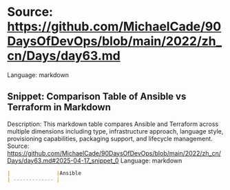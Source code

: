 # Source: https://github.com/MichaelCade/90DaysOfDevOps/blob/main/2022/zh_cn/Days/day63.md
Language: markdown

## Snippet: Comparison Table of Ansible vs Terraform in Markdown
Description: This markdown table compares Ansible and Terraform across multiple dimensions including type, infrastructure approach, language style, provisioning capabilities, packaging support, and lifecycle management.
Source: https://github.com/MichaelCade/90DaysOfDevOps/blob/main/2022/zh_cn/Days/day63.md#2025-04-17_snippet_0
Language: markdown

```markdown
|               |Ansible                                                        |Terraform                                                          |
| ------------- |
```